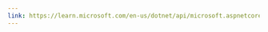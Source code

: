 ```yaml
---
link: https://learn.microsoft.com/en-us/dotnet/api/microsoft.aspnetcore.mvc.apicontrollerattribute
---
```

